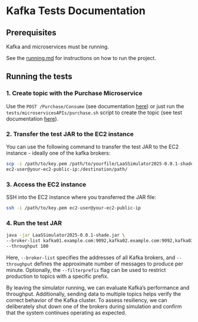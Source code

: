 # Kafka Tests Documentation

## Prerequisites

Kafka and microservices must be running.

See the [running.md](running.md) for instructions on how to run the project.

## Running the tests

### 1. Create topic with the Purchase Microservice

Use the `POST /Purchase/Consume` (see documentation [here](../../microservices/docs/APIs/purchase.md#post-purchaseconsume)) or just run the `tests/microservicesAPIs/purchase.sh` script to create the topic (see test documentation [here](./microservices/purchase.md)).

### 2. Transfer the test JAR to the EC2 instance

You can use the following command to transfer the test JAR to the EC2 instance - ideally one of the kafka brokers:

```bash
scp -i /path/to/key.pem /path/to/yourfile/LaaSSimulator2025-0.0.1-shade.jar\
ec2-user@your-ec2-public-ip:/destination/path/
```

### 3. Access the EC2 instance

SSH into the EC2 instance where you transferred the JAR file:

```bash
ssh -i /path/to/key.pem ec2-user@your-ec2-public-ip
```

### 4. Run the test JAR

```bash
java -jar LaaSSimulator2025-0.0.1-shade.jar \
--broker-list kafka01.example.com:9092,kafka02.example.com:9092,kafka03.example.com:9092 \
--throughput 100
```

Here, `--broker-list` specifies the addresses of all Kafka brokers, and `--throughput` defines the approximate number of messages to produce per minute. Optionally, the `--filterprefix` flag can be used to restrict production to topics with a specific prefix.

By leaving the simulator running, we can evaluate Kafka’s performance and throughput. Additionally, sending data to multiple topics helps verify the correct behavior of the Kafka cluster. To assess resiliency, we can deliberately shut down one of the brokers during simulation and confirm that the system continues operating as expected.
